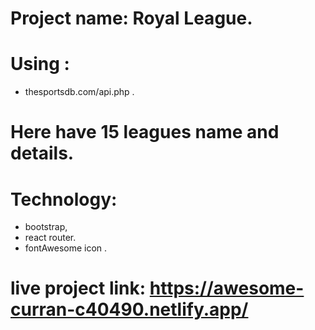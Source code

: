 # Project name: Royal League.
# Using : 
* thesportsdb.com/api.php .
# Here have 15 leagues name and details.
# Technology:
* bootstrap, 
* react router.
* fontAwesome icon .
# live project link: https://awesome-curran-c40490.netlify.app/

